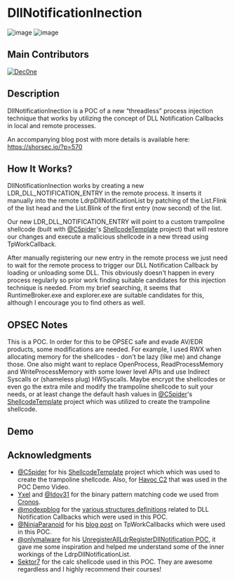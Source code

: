 # DllNotificationInection

![image](https://img.shields.io/badge/C%2B%2B-00599C?style=for-the-badge&logo=c%2B%2B&logoColor=white) ![image](https://img.shields.io/badge/Windows-0078D6?style=for-the-badge&logo=windows&logoColor=white)

## Main Contributors

[![Dec0ne](https://img.shields.io/badge/Dec0ne-FF1B2D?style=for-the-badge&logo=Dec0ne&logoColor=white)](https://github.com/Dec0ne)

## Description

DllNotificationInection is a POC of a new “threadless” process injection technique that works by utilizing the concept of DLL Notification Callbacks in local and remote processes.

An accompanying blog post with more details is available here:
https://shorsec.io/?p=570


## How It Works?

DllNotificationInection works by creating a new LDR_DLL_NOTIFICATION_ENTRY in the remote process. It inserts it manually into the remote LdrpDllNotificationList by patching of the List.Flink of the list head and the List.Blink of the first entry (now second) of the list.

Our new LDR_DLL_NOTIFICATION_ENTRY will point to a custom trampoline shellcode (built with [@C5pider](https://twitter.com/C5pider)'s [ShellcodeTemplate](https://github.com/Cracked5pider/ShellcodeTemplate) project) that will restore our changes and execute a malicious shellcode in a new thread using TpWorkCallback.

After manually registering our new entry in the remote process we just need to wait for the remote process to trigger our DLL Notification Callback by loading or unloading some DLL. This obviously doesn't happen in every process regularly so prior work finding suitable candidates for this injection technique is needed. From my brief searching, it seems that RuntimeBroker.exe and explorer.exe are suitable candidates for this, although I encourage you to find others as well.


## OPSEC Notes

This is a POC. In order for this to be OPSEC safe and evade AV/EDR products, some modifications are needed. For example, I used RWX when allocating memory for the shellcodes - don't be lazy (like me) and change those. One also might want to replace OpenProcess, ReadProcessMemory and WriteProcessMemory with some lower level APIs and use Indirect Syscalls or (shameless plug) HWSyscalls. Maybe encrypt the shellcodes or even go the extra mile and modify the trampoline shellcode to suit your needs, or at least change the default hash values in [@C5pider](https://twitter.com/C5pider)'s [ShellcodeTemplate](https://github.com/Cracked5pider/ShellcodeTemplate) project which was utilized to create the trampoline shellcode.

## Demo



## Acknowledgments

- [@C5pider](https://twitter.com/C5pider) for his [ShellcodeTemplate](https://github.com/Cracked5pider/ShellcodeTemplate) project which which was used to create the trampoline shellcode. Also, for [Havoc C2](https://github.com/HavocFramework/Havoc) that was used in the POC Demo Video.
- [Yxel](https://github.com/janoglezcampos) and [@Idov31](https://twitter.com/Idov31) for the binary pattern matching code we used from [Cronos](https://github.com/Idov31/Cronos/blob/master/src/Utils.c).
- [@modexpblog](https://twitter.com/modexpblog) for the [various structures definitions](https://modexp.wordpress.com/2020/08/06/windows-data-structures-and-callbacks-part-1/#dll) related to DLL Notification Callbacks which were used in this POC.
- [@NinjaParanoid](https://twitter.com/NinjaParanoid) for his [blog post](https://0xdarkvortex.dev/proxying-dll-loads-for-hiding-etwti-stack-tracing/) on TpWorkCallbacks which were used in this POC.
- [@onlymalware](https://twitter.com/onlymalware) for his [UnregisterAllLdrRegisterDllNotification POC](https://github.com/rad9800/misc/blob/main/bypasses/UnregisterAllLdrRegisterDllNotification.c), it gave me some inspiration and helped me understand some of the inner workings of the LdrpDllNotificationList.
- [Sektor7](https://institute.sektor7.net/) for the calc shellcode used in this POC. They are awesome regardless and I highly recommend their courses!